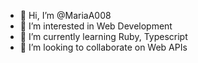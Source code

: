 - 👋 Hi, I’m @MariaA008
- 👀 I’m interested in Web Development
- 🌱 I’m currently learning Ruby, Typescript
- 💞️ I’m looking to collaborate on Web APIs

<!---
MariaA008/MariaA008 is a ✨ special ✨ repository because its `README.md` (this file) appears on your GitHub profile.
You can click the Preview link to take a look at your changes.
--->
